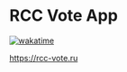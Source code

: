 # RCC Vote App

[![wakatime](https://wakatime.com/badge/github/PonomareVlad/RCC.svg)](https://wakatime.com/badge/github/PonomareVlad/RCC)

https://rcc-vote.ru
